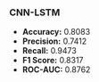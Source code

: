 ### **CNN-LSTM**

- **Accuracy:** 0.8083
- **Precision:** 0.7412
- **Recall:** 0.9473
- **F1 Score:** 0.8317
- **ROC-AUC:** 0.8762